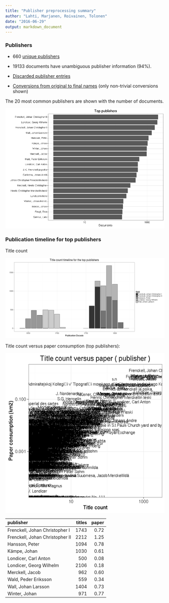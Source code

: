 ```yaml
---
title: "Publisher preprocessing summary"
author: "Lahti, Marjanen, Roivainen, Tolonen"
date: "2016-06-29"
output: markdown_document
---
```



### Publishers

 * 660 [unique publishers](output.tables/publisher_accepted.csv)

 * 19133 documents have unambiguous publisher information (94%). 

 * [Discarded publisher entries](output.tables/publisher_discarded.csv)

 * [Conversions from original to final names](output.tables/publisher_conversion_nontrivial.csv) (only non-trivial conversions shown)


The 20 most common publishers are shown with the number of documents. 

![plot of chunk summarypublisher2](figure/summarypublisher2-1.png)

### Publication timeline for top publishers

Title count

![plot of chunk summaryTop10pubtimeline](figure/summaryTop10pubtimeline-1.png)



Title count versus paper consumption (top publishers):

![plot of chunk publishertitlespapers](figure/publishertitlespapers-1.png)

|publisher                       | titles| paper|
|:-------------------------------|------:|-----:|
|Frenckell, Johan Christopher I  |   1743|  0.72|
|Frenckell, Johan Christopher II |   2212|  1.25|
|Hansson, Peter                  |   1094|  0.78|
|Kämpe, Johan                    |   1030|  0.61|
|Londicer, Carl Anton            |    500|  0.08|
|Londicer, Georg Wilhelm         |   2106|  0.18|
|Merckell, Jacob                 |    962|  0.60|
|Wald, Peder Eriksson            |    559|  0.34|
|Wall, Johan Larsson             |   1404|  0.73|
|Winter, Johan                   |    971|  0.77|
